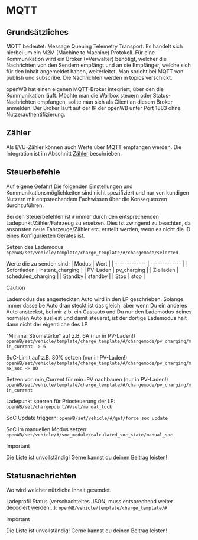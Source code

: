 # MQTT

## Grundsätzliches
MQTT bedeutet: Message Queuing Telemetry Transport. Es handelt sich hierbei um ein M2M (Machine to Machine) Protokoll.
Für eine Kommunikation wird ein Broker (=Verwalter) benötigt, welcher die Nachrichten von den Sendern empfängt und an die Empfänger, welche sich für den Inhalt angemeldet haben, weiterleitet. Man spricht bei MQTT von publish und subscribe. Die Nachrichten werden in topics verschickt. 

openWB hat einen eigenen MQTT-Broker integriert, über den die Kommunikation läuft. Möchte man die Wallbox steuern oder Status-Nachrichten empfangen, sollte man sich als Client an diesem Broker anmelden. Der Broker läuft auf der IP der openWB unter Port 1883 ohne Nutzerauthentifizierung. 

## Zähler

Als EVU-Zähler können auch Werte über MQTT empfangen werden. Die Integration ist im Abschnitt [Zähler](https://github.com/openWB/core/wiki/Zähler) beschrieben.

## Steuerbefehle

Auf eigene Gefahr! Die folgenden Einstellungen und Kommunikationsmöglichkeiten sind nicht spezifiziert und nur von kundigen Nutzern mit entpsrechendem Fachwissen über die Konsequenzen durchzuführen. 

Bei den Steuerbefehlen ist `#` immer durch den entsprechenden Ladepunkt/Zähler/Fahrzeug zu ersetzen. Dies ist zwingend zu beachten, da ansonsten neue Fahrzeuge/Zähler etc. erstellt werden, wenn es nicht die ID eines Konfigurierten Gerätes ist.

Setzen des Lademodus
`openWB/set/vehicle/template/charge_template/#/chargemode/selected`

 Werte die zu senden sind:
| Modus | Wert |
| ------------- | ------------- |
| Sofortladen | instant_charging |
| PV-Laden | pv_charging |
| Zielladen | scheduled_charging |
| Standby | standby |
| Stop | stop |

> [!CAUTION]
> Lademodus des angesteckten Auto wird in den LP geschrieben. Solange immer dasselbe Auto dran steckt ist das gleich, aber wenn Du ein anderes Auto ansteckst, bei mir z.b. ein Gastauto und Du nur den Lademodus deines normalen Auto ausliest und damit steuerst, ist der dortige Lademodus halt dann nicht der eigentliche des LP

"Minimal Stromstärke" auf z.B. 6A (nur in PV-Laden!)
`openWB/set/vehicle/template/charge_template/#/chargemode/pv_charging/min_current -> 6`

SoC-Limit auf z.B. 80% setzen (nur in PV-Laden!)
`openWB/set/vehicle/template/charge_template/#/chargemode/pv_charging/max_soc -> 80`

Setzen von min_Current für min+PV nachbauen (nur in PV-Laden!)
`openWB/set/vehicle/template/charge_template/#/chargemode/pv_charging/min_current`

Ladepunkt sperren für Priosteuerung der LP:
`openWB/set/chargepoint/#/set/manual_lock`

SoC Update triggern:
`openWB/set/vehicle/#/get/force_soc_update`

SoC im manuellen Modus setzen:
`openWB/set/vehicle/#/soc_module/calculated_soc_state/manual_soc`

> [!IMPORTANT]
> Die Liste ist unvollständig! Gerne kannst du deinen Beitrag leisten!


## Statusnachrichten

Wo wird welcher nützliche Inhalt gesendet. 

Ladeprofil Status (verschachteltes JSON, muss entsprechend weiter decodiert werden...):
`openWB/vehicle/template/charge_template/#`

> [!IMPORTANT]
> Die Liste ist unvollständig! Gerne kannst du deinen Beitrag leisten!
